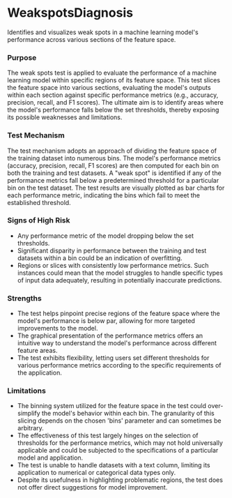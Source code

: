 # WeakspotsDiagnosis

Identifies and visualizes weak spots in a machine learning model's performance across various sections of the
feature space.

### Purpose

The weak spots test is applied to evaluate the performance of a machine learning model within specific regions of
its feature space. This test slices the feature space into various sections, evaluating the model's outputs within
each section against specific performance metrics (e.g., accuracy, precision, recall, and F1 scores). The ultimate
aim is to identify areas where the model's performance falls below the set thresholds, thereby exposing its
possible weaknesses and limitations.

### Test Mechanism

The test mechanism adopts an approach of dividing the feature space of the training dataset into numerous bins. The
model's performance metrics (accuracy, precision, recall, F1 scores) are then computed for each bin on both the
training and test datasets. A "weak spot" is identified if any of the performance metrics fall below a
predetermined threshold for a particular bin on the test dataset. The test results are visually plotted as bar
charts for each performance metric, indicating the bins which fail to meet the established threshold.

### Signs of High Risk

- Any performance metric of the model dropping below the set thresholds.
- Significant disparity in performance between the training and test datasets within a bin could be an indication
of overfitting.
- Regions or slices with consistently low performance metrics. Such instances could mean that the model struggles
to handle specific types of input data adequately, resulting in potentially inaccurate predictions.

### Strengths

- The test helps pinpoint precise regions of the feature space where the model's performance is below par, allowing
for more targeted improvements to the model.
- The graphical presentation of the performance metrics offers an intuitive way to understand the model's
performance across different feature areas.
- The test exhibits flexibility, letting users set different thresholds for various performance metrics according
to the specific requirements of the application.

### Limitations

- The binning system utilized for the feature space in the test could over-simplify the model's behavior within
each bin. The granularity of this slicing depends on the chosen 'bins' parameter and can sometimes be arbitrary.
- The effectiveness of this test largely hinges on the selection of thresholds for the performance metrics, which
may not hold universally applicable and could be subjected to the specifications of a particular model and
application.
- The test is unable to handle datasets with a text column, limiting its application to numerical or categorical
data types only.
- Despite its usefulness in highlighting problematic regions, the test does not offer direct suggestions for model
improvement.